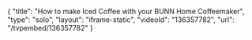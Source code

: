 {
    "title": "How to make Iced Coffee with your BUNN Home Coffeemaker",
    "type": "solo",
    "layout": "iframe-static",
    "videoId": "136357782",
    "url": "\/tvpembed\/136357782"
}